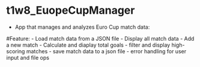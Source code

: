# t1w8_EuopeCupManager
<!-- Demo Terminal App -->
- App that manages and analyzes Euro Cup match data:

#Feature:
    - Load match data from a JSON file
    - Display all match data
    - Add a new match
    - Calculate and diaplay total goals
    - filter and display high-scoring matches
    - save match data to a json file
    - error handling for user input and file ops